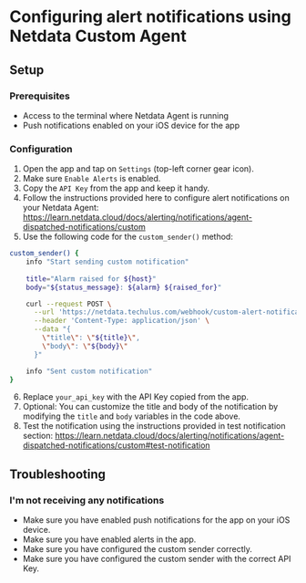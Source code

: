 # Configuring alert notifications using Netdata Custom Agent

## Setup

### Prerequisites

- Access to the terminal where Netdata Agent is running
- Push notifications enabled on your iOS device for the app

### Configuration

1. Open the app and tap on `Settings` (top-left corner gear icon).
2. Make sure `Enable Alerts` is enabled.
3. Copy the `API Key` from the app and keep it handy.
4. Follow the instructions provided here to configure alert notifications on your Netdata Agent: https://learn.netdata.cloud/docs/alerting/notifications/agent-dispatched-notifications/custom
5. Use the following code for the `custom_sender()` method:

```bash
custom_sender() { 
    info "Start sending custom notification"
    
    title="Alarm raised for ${host}"
    body="${status_message}: ${alarm} ${raised_for}"

    curl --request POST \
      --url 'https://netdata.techulus.com/webhook/custom-alert-notification?apiKey=your_api_key' \
      --header 'Content-Type: application/json' \
      --data "{
        \"title\": \"${title}\",
        \"body\": \"${body}\"
      }"

    info "Sent custom notification"
}
``````
6. Replace `your_api_key` with the API Key copied from the app.
7. Optional: You can customize the title and body of the notification by modifying the `title` and `body` variables in the code above.
8. Test the notification using the instructions provided in test notification section: https://learn.netdata.cloud/docs/alerting/notifications/agent-dispatched-notifications/custom#test-notification


## Troubleshooting

### I'm not receiving any notifications

- Make sure you have enabled push notifications for the app on your iOS device.
- Make sure you have enabled alerts in the app.
- Make sure you have configured the custom sender correctly.
- Make sure you have configured the custom sender with the correct API Key.
